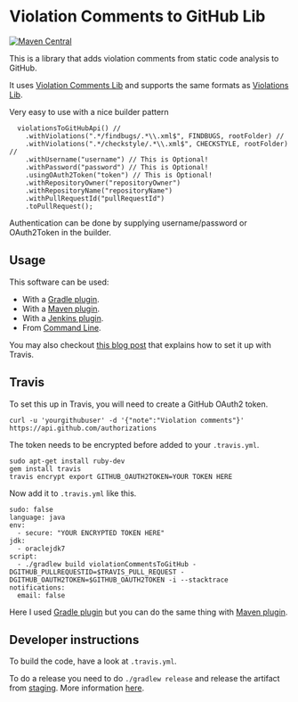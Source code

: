 # Violation Comments to GitHub Lib
[![Maven Central](https://maven-badges.herokuapp.com/maven-central/se.bjurr.violations/violation-comments-to-github-lib/badge.svg)](https://maven-badges.herokuapp.com/maven-central/se.bjurr.violations/violation-comments-to-github-lib)

This is a library that adds violation comments from static code analysis to GitHub.

It uses [Violation Comments Lib](https://github.com/tomasbjerre/violation-comments-lib) and supports the same formats as [Violations Lib](https://github.com/tomasbjerre/violations-lib).
 
Very easy to use with a nice builder pattern
```
  violationsToGitHubApi() //
    .withViolations(".*/findbugs/.*\\.xml$", FINDBUGS, rootFolder) //
    .withViolations(".*/checkstyle/.*\\.xml$", CHECKSTYLE, rootFolder) //
    .withUsername("username") // This is Optional!
    .withPassword("password") // This is Optional!
    .usingOAuth2Token("token") // This is Optional!
    .withRepositoryOwner("repositoryOwner")
    .withRepositoryName("repositoryName")
    .withPullRequestId("pullRequestId")
    .toPullRequest();
```

Authentication can be done by supplying username/password or OAuth2Token in the builder. 

## Usage
This software can be used:
 * With a [Gradle plugin](https://github.com/tomasbjerre/violation-comments-to-github-gradle-plugin).
 * With a [Maven plugin](https://github.com/tomasbjerre/violation-comments-to-github-maven-plugin).
 * With a [Jenkins plugin](https://github.com/tomasbjerre/violation-comments-to-github-jenkins-plugin).
 * From [Command Line](https://github.com/tomasbjerre/violation-comments-to-github-command-line).

You may also checkout [this blog post](http://bjurr.se/static-code-analysis-with-github/) that explains how to set it up with Travis.

## Travis
To set this up in Travis, you will need to create a GitHub OAuth2 token.
```
curl -u 'yourgithubuser' -d '{"note":"Violation comments"}' https://api.github.com/authorizations
```

The token needs to be encrypted before added to your `.travis.yml`.
```
sudo apt-get install ruby-dev
gem install travis
travis encrypt export GITHUB_OAUTH2TOKEN=YOUR TOKEN HERE
```

Now add it to `.travis.yml` like this.
```
sudo: false  
language: java  
env:  
  - secure: "YOUR ENCRYPTED TOKEN HERE"
jdk:  
  - oraclejdk7
script:  
  - ./gradlew build violationCommentsToGitHub -DGITHUB_PULLREQUESTID=$TRAVIS_PULL_REQUEST -DGITHUB_OAUTH2TOKEN=$GITHUB_OAUTH2TOKEN -i --stacktrace
notifications:  
  email: false
```

Here I used [Gradle plugin](https://github.com/tomasbjerre/violation-comments-to-github-gradle-plugin) but you can do the same thing with [Maven plugin](https://github.com/tomasbjerre/violation-comments-to-github-maven-plugin).


## Developer instructions

To build the code, have a look at `.travis.yml`.

To do a release you need to do `./gradlew release` and release the artifact from [staging](https://oss.sonatype.org/#stagingRepositories). More information [here](http://central.sonatype.org/pages/releasing-the-deployment.html).
